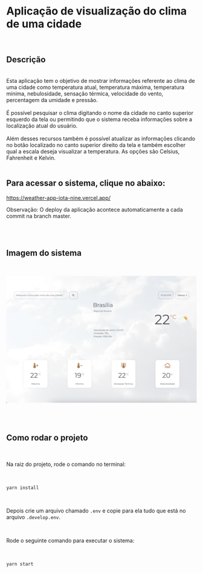 # Aplicação de visualização do clima de uma cidade

<br />

## Descrição

<br />
Esta aplicação tem o objetivo de mostrar informações referente ao clima de uma cidade como temperatura atual, temperatura máxima, temperatura mínima, nebulosidade, sensação térmica, velocidade do vento, percentagem da umidade e pressão.
<br/>
<br/>
É possível pesquisar o clima digitando o nome da cidade no canto superior esquerdo da tela ou permitindo que o sistema receba informações sobre a localização atual do usuário. 
<br />
<br />
Além desses recursos também é possível atualizar as informações clicando no botão localizado no canto superior direito da tela e também escolher qual a escala deseja visualizar a temperatura. As opções são Celsius, Fahrenheit e Kelvin.

<br />
<br />

## Para acessar o sistema, clique no abaixo:

https://weather-app-iota-nine.vercel.app/

Observação: O deploy da aplicação acontece automaticamente a cada commit na branch master.

<br />
<br />

## Imagem do sistema

<br />

![Alt text](./src/assets/images/preview.png "Title")

<br />
<br />

## Como rodar o projeto

<br />

Na raiz do projeto, rode o comando no terminal:

<br />

```shell
yarn install
```

<br />

Depois crie um arquivo chamado `.env`  e copie para ela tudo que está no arquivo `.develop.env`.

<br />

Rode o seguinte comando para executar o sistema:

<br />

```shell
yarn start
```
